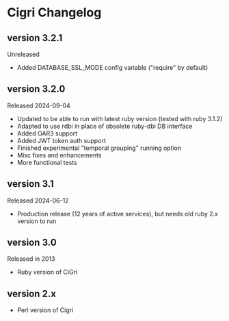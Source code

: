 Cigri Changelog
===============

version 3.2.1
-------------

Unreleased

- Added DATABASE_SSL_MODE config variable ("require" by default)

version 3.2.0
-------------

Released 2024-09-04

- Updated to be able to run with latest ruby version (tested with ruby 3.1.2)
- Adapted to use rdbi in place of obsolete ruby-dbi DB interface
- Added OAR3 support
- Added JWT token auth support
- Finished experimental "temporal grouping" running option
- Misc fixes and enhancements
- More functional tests

version 3.1
-----------

Released 2024-06-12

- Production release (12 years of active services), but needs old ruby 2.x version to run

version 3.0
-----------

Released in 2013

 - Ruby version of CiGri

version 2.x
-----------
 - Perl version of Cigri
